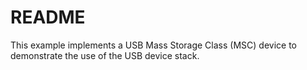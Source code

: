 # README

This example implements a USB Mass Storage Class (MSC) device
to demonstrate the use of the USB device stack.
